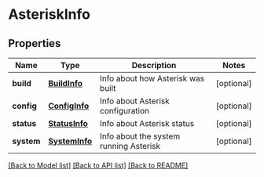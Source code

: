 # AsteriskInfo

## Properties
Name | Type | Description | Notes
------------ | ------------- | ------------- | -------------
**build** | [**BuildInfo**](BuildInfo.md) | Info about how Asterisk was built | [optional] 
**config** | [**ConfigInfo**](ConfigInfo.md) | Info about Asterisk configuration | [optional] 
**status** | [**StatusInfo**](StatusInfo.md) | Info about Asterisk status | [optional] 
**system** | [**SystemInfo**](SystemInfo.md) | Info about the system running Asterisk | [optional] 

[[Back to Model list]](../README.md#documentation-for-models) [[Back to API list]](../README.md#documentation-for-api-endpoints) [[Back to README]](../README.md)



